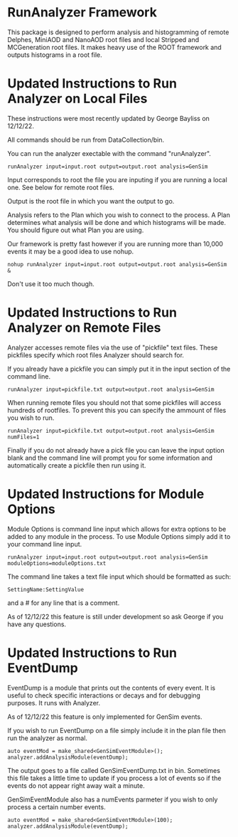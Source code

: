 # RunAnalyzer Framework

This package is designed to perform analysis and histogramming of remote Delphes, MiniAOD and  NanoAOD root files and local Stripped and MCGeneration root files. It makes heavy use of the ROOT framework and outputs histograms in a root file.

# Updated Instructions to Run Analyzer on Local Files
These instructions were most recently updated by George Bayliss on 12/12/22.

All commands should be run from DataCollection/bin.

You can run the analyzer exectable with the command "runAnalyzer".

```
runAnalyzer input=input.root output=output.root analysis=GenSim
```

Input corresponds to root the file you are inputing if you are running a local one. See below for remote root files.

Output is the root file in which you want the output to go.

Analysis refers to the Plan which you wish to connect to the process. A Plan determines what analysis will be done and which histograms will be made. You should figure out what Plan you are using.

Our framework is pretty fast however if you are running more than 10,000 events it may be a good idea to use nohup.

```
nohup runAnalyzer input=input.root output=output.root analysis=GenSim & 
```

Don't use it too much though.

# Updated Instructions to Run Analyzer on Remote Files

Analyzer accesses remote files via the use of "pickfile" text files. These pickfiles specify which root files Analyzer should search for. 

If you already have a pickfile you can simply put it in the input section of the command line.


```
runAnalyzer input=pickfile.txt output=output.root analysis=GenSim
```

When running remote files you should not that some pickfiles will access hundreds of rootfiles. To prevent this you can specify the ammount of files you wish to run. 

```
runAnalyzer input=pickfile.txt output=output.root analysis=GenSim numFiles=1
```

Finally if you do not already have a pick file you can leave the input option blank and the command line will prompt you for some information and automatically create a pickfile then run using it.

# Updated Instructions for Module Options

Module Options is command line input which allows for extra options to be added to any module in the process. To use Module Options simply add it to your command line input.

```
runAnalyzer input=input.root output=output.root analysis=GenSim moduleOptions=moduleOptions.txt
```

The command line takes a text file input which should be formatted as such:

```
SettingName:SettingValue
```

and a # for any line that is a comment.

As of 12/12/22 this feature is still under development so ask George if you have any questions.

# Updated Instructions to Run EventDump

EventDump is a module that prints out the contents of every event. It is useful to check specific interactions or decays and for debugging purposes. It runs with Analyzer. 

As of 12/12/22 this feature is only implemented for GenSim events.

If you wish to run EventDump on a file simply include it in the plan file then run the analyzer as normal. 

```
auto eventMod = make_shared<GenSimEventModule>();
analyzer.addAnalysisModule(eventDump);
```

The output goes to a file called GenSimEventDump.txt in bin. Sometimes this file takes a little time to update if you process a lot of events so if the events do not appear right away wait a minute.

GenSimEventModule also has a numEvents parmeter if you wish to only process a certain number events.

```
auto eventMod = make_shared<GenSimEventModule>(100);
analyzer.addAnalysisModule(eventDump);
```
